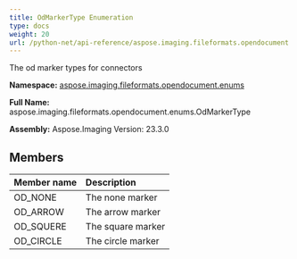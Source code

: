 ```yaml
---
title: OdMarkerType Enumeration
type: docs
weight: 20
url: /python-net/api-reference/aspose.imaging.fileformats.opendocument.enums/odmarkertype/
---
```


The od marker types for connectors

**Namespace:** [aspose.imaging.fileformats.opendocument.enums](/imaging/python-net/api-reference/aspose.imaging.fileformats.opendocument.enums/)

**Full Name:** aspose.imaging.fileformats.opendocument.enums.OdMarkerType

**Assembly:**  Aspose.Imaging Version: 23.3.0

## **Members**
|**Member name**|**Description**|
| :- | :- |
|OD_NONE|The none marker|
|OD_ARROW|The arrow marker|
|OD_SQUERE|The square marker|
|OD_CIRCLE|The circle marker|
